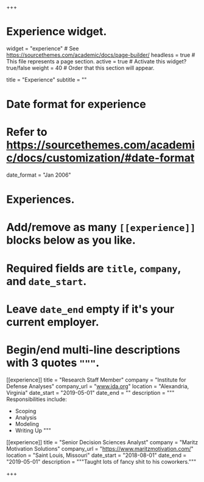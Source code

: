 +++
# Experience widget.
widget = "experience"  # See https://sourcethemes.com/academic/docs/page-builder/
headless = true  # This file represents a page section.
active = true  # Activate this widget? true/false
weight = 40  # Order that this section will appear.

title = "Experience"
subtitle = ""

# Date format for experience
#   Refer to https://sourcethemes.com/academic/docs/customization/#date-format
date_format = "Jan 2006"

# Experiences.
#   Add/remove as many `[[experience]]` blocks below as you like.
#   Required fields are `title`, `company`, and `date_start`.
#   Leave `date_end` empty if it's your current employer.
#   Begin/end multi-line descriptions with 3 quotes `"""`.
[[experience]]
  title = "Research Staff Member"
  company = "Institute for Defense Analyses"
  company_url = "www.ida.org"
  location = "Alexandria, Virginia"
  date_start = "2019-05-01"
  date_end = ""
  description = """
  Responsibilities include:
  
  * Scoping
  * Analysis
  * Modeling
  * Writing Up
  """

[[experience]]
  title = "Senior Decision Sciences Analyst"
  company = "Maritz Motivation Solutions"
  company_url = "https://www.maritzmotivation.com/"
  location = "Saint Louis, Missouri"
  date_start = "2018-08-01"
  date_end = "2019-05-01"
  description = """Taught lots of fancy shit to his coworkers."""

+++
